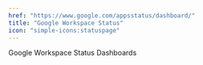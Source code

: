 ```yaml
---
href: "https://www.google.com/appsstatus/dashboard/"
title: "Google Workspace Status"
icon: "simple-icons:statuspage"
---
```


Google Workspace Status Dashboards